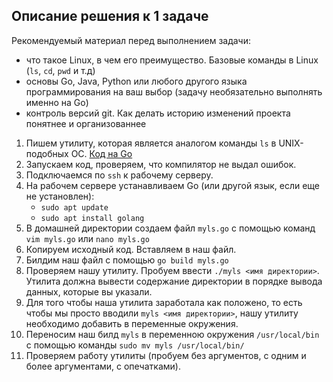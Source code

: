 ## Описание решения к 1 задаче

Рекомендуемый материал перед выполнением задачи:
 - что такое Linux, в чем его преимущество. Базовые команды в Linux (`ls`, `cd`, `pwd` и т.д)
 - основы Go, Java, Python или любого другого языка программирования на ваш выбор (задачу необязательно выполнять именно на Go)
 - контроль версий git. Как делать историю изменений проекта понятнее и организованнее

1. Пишем утилиту, которая является аналогом команды `ls` в UNIX-подобных ОС. [Код на Go](https://github.com/exzvor/freedevopsworkspace/devops_grades/elementary_grade/take_1/main.go)
2. Запускаем код, проверяем, что компилятор не выдал ошибок.
3. Подключаемся по `ssh` к рабочему серверу.
4. На рабочем сервере устанавливаем Go (или другой язык, если еще не установлен):
    - `sudo apt update`
    - `sudo apt install golang`
5. В домашней директории создаем файл `myls.go` с помощью команд `vim myls.go` или `nano myls.go`
6. Копируем исходный код. Вставляем в наш файл.
7. Билдим наш файл с помощью `go build myls.go`
8. Проверяем нашу утилиту. Пробуем ввести `./myls <имя директории>`. Утилита должна вывести содержание директории в порядке вывода данных, которые вы указали.
9. Для того чтобы наша утилита заработала как положено, то есть чтобы мы просто вводили `myls <имя директории>`, нашу утилиту необходимо добавить в переменные окружения.
10. Переносим наш билд `myls` в переменною окружения `/usr/local/bin` с помощью команды `sudo mv myls /usr/local/bin/`
11. Проверяем работу утилиты (пробуем без аргументов, с одним и более аргументами, с опечатками).